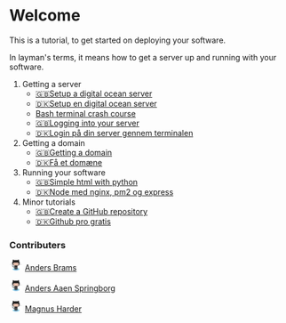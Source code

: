# Welcome
This is a tutorial, to get started on deploying your software.

In layman's terms, it means how to get a server up and running with your software.

1. Getting a server
    - [🇬🇧Setup a digital ocean server](getting_a_server)
    - [🇩🇰Setup en digital ocean server](digital_ocean_dansk)
    - [Bash terminal crash course](terminal)
    - [🇬🇧Logging into your server](server_logon)
    - [🇩🇰Login på din server gennem terminalen](server_logon)
2. Getting a domain
    - [🇬🇧Getting a domain](domain)
    - [🇩🇰Få et domæne](domain_dansk)
3. Running your software
    - [🇬🇧Simple html with python](simple_html)
    - [🇩🇰Node med nginx, pm2 og express](node)
4. Minor tutorials
    - [🇬🇧Create a GitHub repository](git)
    - [🇩🇰Github pro gratis](github_pro)
    

### Contributers
[<img src="assets/Octocat.png" height=20px>](https://github.com/Minibrams) 
[Anders Brams](https://www.linkedin.com/in/anders-brams-b135985a/ "Linkedin Page")

[<img src="assets/Octocat.png" height=20px>](https://github.com/AndersSpringborg) 
[Anders Aaen Springborg](https://www.linkedin.com/in/anders-aaen-springborg/ "Linkedin Page")

[<img src="assets/Octocat.png" height=20px>](https://github.com/MJHC) 
[Magnus Harder](https://www.linkedin.com/in/mjhc/ "Linkedin Page")
